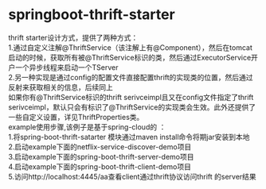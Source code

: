 # springboot-thrift-starter
thrift starter设计方式，提供了两种方式：<br>
1.通过自定义注解@ThriftService（该注解上有@Component），然后在tomcat启动的时候，获取所有被@ThriftService标识的类，然后通过ExecutorService开户一个异步线程来启动一个TServer<br>
2.另一种实现是通过config的配置文件直接配置thrift的实现类的位置，然后通过反射来获取相关的信息，后续同上
 <br>
 如果你有@ThriftService标识的thrift serivceimpl且又在config文件指定了thrift serivceimpl，默认只会有标识了@ThriftService的实现类会生效。此外还提供了一些自定义设置，详见ThriftProperties类。<br>
example使用步骤,该例子是基于spring-cloud的 ：<br>
1.将spring-boot-thrift-satarter 模块通过maven install命令将期jar安装到本地<br>
2.启动example下面的netflix-service-discover-demo项目<br>
3.启动example下面的spring-boot-thrift-server-demo项目<br>
4.启动example下面的spring-boot-thrift-client-demo项目<br>
5.访问http://localhost:4445/aa查看client通过thrift协议访问thrift 的server结果
<br>
